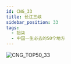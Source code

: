 ```yaml
---
id: CNG_33
title: 长江三峡
sidebar_position: 33
tags:
  - 拾柒
  - 中国一生必去的50个地方
---
```

![CNG_TOP50_33](/img/love/CNG_TOP50/33.jpeg)
